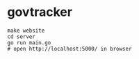 # govtracker

```
make website
cd server
go run main.go
# open http://localhost:5000/ in browser
```